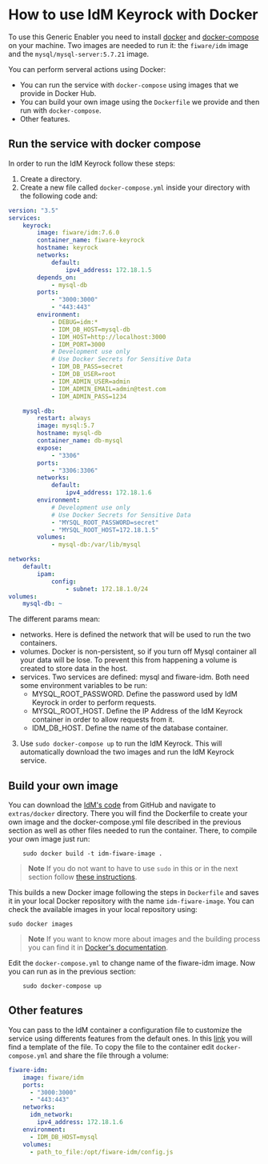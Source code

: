 # How to use IdM Keyrock with Docker

To use this Generic Enabler you need to install
[docker](https://docs.docker.com/installation/) and
[docker-compose](https://docs.docker.com/compose/install/) on your machine. Two
images are needed to run it: the `fiware/idm` image and the
`mysql/mysql-server:5.7.21` image.

You can perform serveral actions using Docker:

-   You can run the service with `docker-compose` using images that we provide
    in Docker Hub.
-   You can build your own image using the `Dockerfile` we provide and then run
    with `docker-compose`.
-   Other features.

## Run the service with docker compose

In order to run the IdM Keyrock follow these steps:

1.  Create a directory.
2.  Create a new file called `docker-compose.yml` inside your directory with the
    following code and:

```yml
version: "3.5"
services:
    keyrock:
        image: fiware/idm:7.6.0
        container_name: fiware-keyrock
        hostname: keyrock
        networks:
            default:
                ipv4_address: 172.18.1.5
        depends_on:
            - mysql-db
        ports:
            - "3000:3000"
            - "443:443"
        environment:
            - DEBUG=idm:*
            - IDM_DB_HOST=mysql-db
            - IDM_HOST=http://localhost:3000
            - IDM_PORT=3000
            # Development use only
            # Use Docker Secrets for Sensitive Data
            - IDM_DB_PASS=secret
            - IDM_DB_USER=root
            - IDM_ADMIN_USER=admin
            - IDM_ADMIN_EMAIL=admin@test.com
            - IDM_ADMIN_PASS=1234

    mysql-db:
        restart: always
        image: mysql:5.7
        hostname: mysql-db
        container_name: db-mysql
        expose:
            - "3306"
        ports:
            - "3306:3306"
        networks:
            default:
                ipv4_address: 172.18.1.6
        environment:
            # Development use only
            # Use Docker Secrets for Sensitive Data
            - "MYSQL_ROOT_PASSWORD=secret"
            - "MYSQL_ROOT_HOST=172.18.1.5"
        volumes:
            - mysql-db:/var/lib/mysql

networks:
    default:
        ipam:
            config:
                - subnet: 172.18.1.0/24
volumes:
    mysql-db: ~
```

The different params mean:

-   networks. Here is defined the network that will be used to run the two
    containers.
-   volumes. Docker is non-persistent, so if you turn off Mysql container all
    your data will be lose. To prevent this from happening a volume is created
    to store data in the host.
-   services. Two services are defined: mysql and fiware-idm. Both need some
    environment variables to be run:
    -   MYSQL_ROOT_PASSWORD. Define the password used by IdM Keyrock in order to
        perform requests.
    -   MYSQL_ROOT_HOST. Define the IP Address of the IdM Keyrock container in
        order to allow requests from it.
    -   IDM_DB_HOST. Define the name of the database container.

3.  Use `sudo docker-compose up` to run the IdM Keyrock. This will automatically
    download the two images and run the IdM Keyrock service.

## Build your own image

You can download the [IdM's code](https://github.com/ging/fiware-idm) from
GitHub and navigate to `extras/docker` directory. There you will find the
Dockerfile to create your own image and the docker-compose.yml file described in
the previous section as well as other files needed to run the container. There,
to compile your own image just run:

```console
	sudo docker build -t idm-fiware-image .
```

> **Note** If you do not want to have to use `sudo` in this or in the next
> section follow
> [these instructions](https://docs.docker.com/installation/ubuntulinux/#create-a-docker-group).

This builds a new Docker image following the steps in `Dockerfile` and saves it
in your local Docker repository with the name `idm-fiware-image`. You can check
the available images in your local repository using:

```console
sudo docker images
```

> **Note** If you want to know more about images and the building process you
> can find it in
> [Docker's documentation](https://docs.docker.com/userguide/dockerimages/).

Edit the `docker-compose.yml` to change name of the fiware-idm image. Now you
can run as in the previous section:

```console
	sudo docker-compose up
```

## Other features

You can pass to the IdM container a configuration file to customize the service
using differents features from the default ones. In this
[link](https://github.com/ging/fiware-idm/blob/master/config.js.template) you
will find a template of the file. To copy the file to the container edit
`docker-compose.yml` and share the file through a volume:

```yml
fiware-idm:
    image: fiware/idm
    ports:
      - "3000:3000"
      - "443:443"
    networks:
      idm_network:
        ipv4_address: 172.18.1.6
    environment:
      - IDM_DB_HOST=mysql
    volumes:
	  - path_to_file:/opt/fiware-idm/config.js
```
